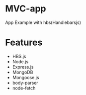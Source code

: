 # MVC-app
App Example with hbs(Handlebarsjs)
# Features
* HBS.js
* Node.js
* Express.js
* MongoDB
* Mongoose.js
* body-parser
* node-fetch

